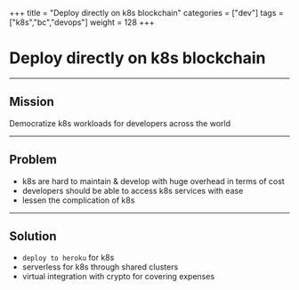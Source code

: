 +++
title = "Deploy directly on k8s blockchain"
categories = ["dev"]
tags = ["k8s","bc","devops"]
weight = 128
+++

# Deploy directly on k8s blockchain

---

## Mission

Democratize k8s workloads for developers across the world

---

## Problem

- k8s are hard to maintain & develop with huge overhead in terms of cost
- developers should be able to access k8s services with ease
- lessen the complication of k8s

---

## Solution

- `deploy to heroku` for k8s
- serverless for k8s through shared clusters
- virtual integration with crypto for covering expenses
